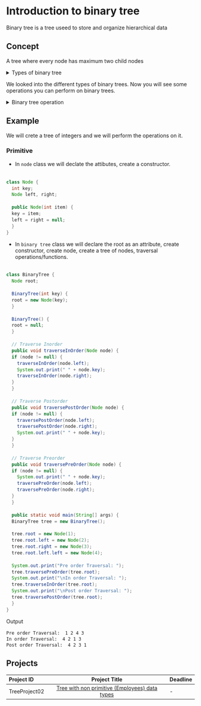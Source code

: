 # Introduction to binary tree

Binary tree is a tree useed to store and organize hierarchical data

## Concept

A tree where every node has maximum two child nodes 


<details>

<summary>Types of binary tree</summary>
<br/>

Figure 1
![data representation](./images/Types-of-binary-tree.jpg)

1 - Full Binary Tree
- A tree where tree nodes can have either two children or no child.
  

2 - Complete Binary Tree 
- A tree where each nodes on all levels except the last level has two children.
- A tree where at the lowest level, all leaves should reside possibly on the left side.


3 - Perfect Binary Tree
- A tree where every node must have two children and every leaf is present on the same level.


4 - Balanced Binary Tree
- `Balance factor` = height(left subtree) - height(right subtree)
- It balances a binary tree for each node if its `balance factor` is either -1,0 or 1. The height of the left subtree and that of the right tree can vary by at most one.


5 - Degenerate Binary Tree
- A tree where every `internal nodes` has exactly one child.
- `Internal node`: Any node with a child and a parent

</details>


We looked into the different types of binary trees. Now you will see some operations you can perform on binary trees.


<details>

<summary>Binary tree operation</summary>
<br/>

1 - create node

2 - create tree of nodes

How Do You Traverse a Binary Tree in Data Structures?

- Preorder
- Inorder
- Postorder

We will look into these operation in the example section

</details>



## Example 
We will crete a tree of integers and we will perform the operations on it.

### Primitive 

- In `node` class we will declate the attibutes, create a constructor.

```java

class Node {
  int key;
  Node left, right;

  public Node(int item) {
  key = item;
  left = right = null;
  }
}
```

- In `binary tree` class we will declare the root as an attribute, create constructor, create node, create a tree of nodes, traversal operations/functions.

```java

class BinaryTree {
  Node root;

  BinaryTree(int key) {
  root = new Node(key);
  }

  BinaryTree() {
  root = null;
  }

  // Traverse Inorder
  public void traverseInOrder(Node node) {
  if (node != null) {
    traverseInOrder(node.left);
    System.out.print(" " + node.key);
    traverseInOrder(node.right);
  }
  }

  // Traverse Postorder
  public void traversePostOrder(Node node) {
  if (node != null) {
    traversePostOrder(node.left);
    traversePostOrder(node.right);
    System.out.print(" " + node.key);
  }
  }

  // Traverse Preorder
  public void traversePreOrder(Node node) {
  if (node != null) {
    System.out.print(" " + node.key);
    traversePreOrder(node.left);
    traversePreOrder(node.right);
  }
  }

  public static void main(String[] args) {
  BinaryTree tree = new BinaryTree();

  tree.root = new Node(1);
  tree.root.left = new Node(2);
  tree.root.right = new Node(3);
  tree.root.left.left = new Node(4);

  System.out.print("Pre order Traversal: ");
  tree.traversePreOrder(tree.root);
  System.out.print("\nIn order Traversal: ");
  tree.traverseInOrder(tree.root);
  System.out.print("\nPost order Traversal: ");
  tree.traversePostOrder(tree.root);
  }
}

```

Output
```
Pre order Traversal:  1 2 4 3
In order Traversal:  4 2 1 3
Post order Traversal:  4 2 3 1
```

## Projects

Project ID | Project Title | Deadline |
|:-----|:-----------:|:-------------|
|TreeProject02| [Tree with non primitive (Employees) data types](projects/binary-tree/README.md) | - | 









